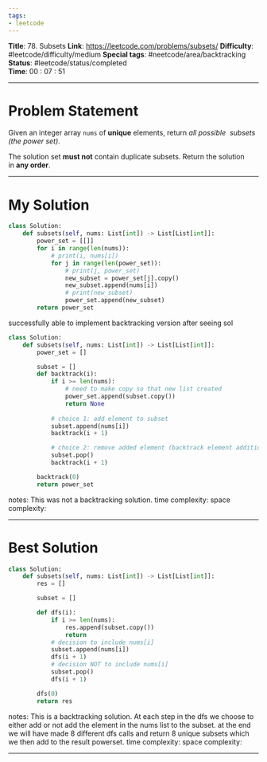 ```yaml
---
tags:
- leetcode
---
```

**Title**: 78. Subsets
**Link**: https://leetcode.com/problems/subsets/
**Difficulty**: #leetcode/difficulty/medium 
**Special tags**: #neetcode/area/backtracking 
**Status**: #leetcode/status/completed  
**Time**: 00 : 07 : 51

---
# Problem Statement
Given an integer array `nums` of **unique** elements, return _all possible_ 
_subsets_ _(the power set)_.

The solution set **must not** contain duplicate subsets. Return the solution in **any order**.

---
# My Solution
```python
class Solution:
    def subsets(self, nums: List[int]) -> List[List[int]]:
        power_set = [[]]
        for i in range(len(nums)):
            # print(i, nums[i])
            for j in range(len(power_set)):
                # print(j, power_set)
                new_subset = power_set[j].copy()
                new_subset.append(nums[i])
                # print(new_subset)
                power_set.append(new_subset)
        return power_set
```

successfully able to implement backtracking version after seeing sol
```python
class Solution:
    def subsets(self, nums: List[int]) -> List[List[int]]:
        power_set = []

        subset = []
        def backtrack(i):
            if i >= len(nums):
                # need to make copy so that new list created
                power_set.append(subset.copy())
                return None
            
            # choice 1: add element to subset
            subset.append(nums[i])
            backtrack(i + 1)

            # choice 2: remove added element (backtrack element addition) and do another backtrack
            subset.pop()
            backtrack(i + 1)

        backtrack(0)
        return power_set
```
notes: This was not a backtracking solution.
time complexity: 
space complexity: 

---
# Best Solution
```python
class Solution:
    def subsets(self, nums: List[int]) -> List[List[int]]:
        res = []

        subset = []

        def dfs(i):
            if i >= len(nums):
                res.append(subset.copy())
                return
            # decision to include nums[i]
            subset.append(nums[i])
            dfs(i + 1)
            # decision NOT to include nums[i]
            subset.pop()
            dfs(i + 1)

        dfs(0)
        return res
```
notes: This is a backtracking solution. At each step in the dfs we choose to either add or not add the element in the nums list to the subset. at the end we will have made 8 different dfs calls and return 8 unique subsets which we then add to the result powerset.
time complexity: 
space complexity: 

---


